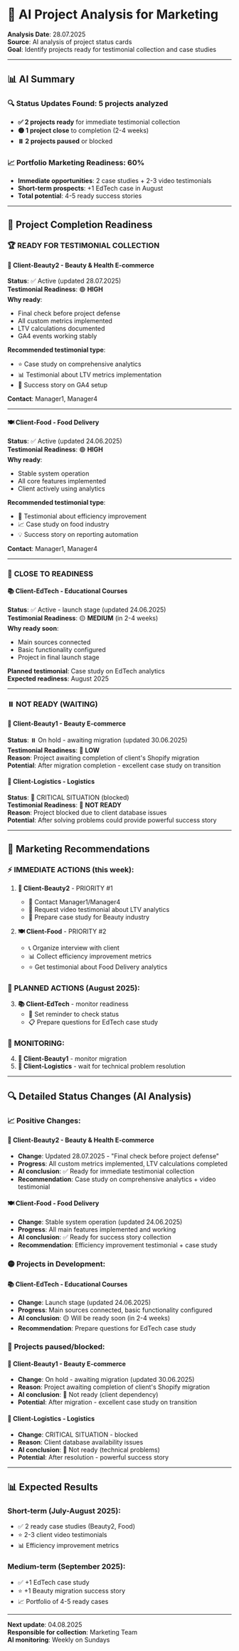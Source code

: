 # 🤖 AI Project Analysis for Marketing

**Analysis Date**: 28.07.2025  
**Source**: AI analysis of project status cards  
**Goal**: Identify projects ready for testimonial collection and case studies  

---

## 📊 AI Summary

### 🔍 **Status Updates Found**: 5 projects analyzed
- **✅ 2 projects ready** for immediate testimonial collection
- **🟡 1 project close** to completion (2-4 weeks)  
- **⏸️ 2 projects paused** or blocked

### 📈 **Portfolio Marketing Readiness**: 60%
- **Immediate opportunities**: 2 case studies + 2-3 video testimonials
- **Short-term prospects**: +1 EdTech case in August
- **Total potential**: 4-5 ready success stories

---

## 🎯 Project Completion Readiness

### 🏆 **READY FOR TESTIMONIAL COLLECTION**

#### 🧴 **Client-Beauty2** - Beauty & Health E-commerce
**Status**: ✅ Active (updated 28.07.2025)  
**Testimonial Readiness**: 🟢 **HIGH**  
**Why ready**:
- Final check before project defense
- All custom metrics implemented
- LTV calculations documented
- GA4 events working stably

**Recommended testimonial type**: 
- ⭐ Case study on comprehensive analytics
- 📊 Testimonial about LTV metrics implementation  
- 🎯 Success story on GA4 setup

**Contact**: Manager1, Manager4

---

#### 🍽️ **Client-Food** - Food Delivery  
**Status**: ✅ Active (updated 24.06.2025)  
**Testimonial Readiness**: 🟢 **HIGH**  
**Why ready**:
- Stable system operation
- All core features implemented
- Client actively using analytics

**Recommended testimonial type**:
- 🚀 Testimonial about efficiency improvement
- 📈 Case study on food industry
- 💡 Success story on reporting automation

**Contact**: Manager1, Manager4

---

### 🔄 **CLOSE TO READINESS**

#### 📚 **Client-EdTech** - Educational Courses
**Status**: ✅ Active - launch stage (updated 24.06.2025)  
**Testimonial Readiness**: 🟡 **MEDIUM** (in 2-4 weeks)  
**Why ready soon**:
- Main sources connected
- Basic functionality configured
- Project in final launch stage

**Planned testimonial**: Case study on EdTech analytics  
**Expected readiness**: August 2025

---

### ⏸️ **NOT READY (WAITING)**

#### 🌺 **Client-Beauty1** - Beauty E-commerce
**Status**: ⏸️ On hold - awaiting migration (updated 30.06.2025)  
**Testimonial Readiness**: 🔴 **LOW**  
**Reason**: Project awaiting completion of client's Shopify migration  
**Potential**: After migration completion - excellent case study on transition

#### 🚚 **Client-Logistics** - Logistics
**Status**: 🔴 CRITICAL SITUATION (blocked)  
**Testimonial Readiness**: 🔴 **NOT READY**  
**Reason**: Project blocked due to client database issues  
**Potential**: After solving problems could provide powerful success story

---

## 🎯 Marketing Recommendations

### ⚡ **IMMEDIATE ACTIONS** (this week):

1. **🧴 Client-Beauty2** - PRIORITY #1  
   - 📧 Contact Manager1/Manager4  
   - 🎥 Request video testimonial about LTV analytics  
   - 📄 Prepare case study for Beauty industry  

2. **🍽️ Client-Food** - PRIORITY #2  
   - 📞 Organize interview with client  
   - 📊 Collect efficiency improvement metrics  
   - ⭐ Get testimonial about Food Delivery analytics  

### 📅 **PLANNED ACTIONS** (August 2025):

3. **📚 Client-EdTech** - monitor readiness  
   - 🔔 Set reminder to check status  
   - 📋 Prepare questions for EdTech case study  

### 🔄 **MONITORING**:

4. **🌺 Client-Beauty1** - monitor migration  
5. **🚚 Client-Logistics** - wait for technical problem resolution

---

## 🔍 Detailed Status Changes (AI Analysis)

### 📈 **Positive Changes**:

#### **🧴 Client-Beauty2** - Beauty & Health E-commerce
- **Change**: Updated 28.07.2025 - "Final check before project defense"
- **Progress**: All custom metrics implemented, LTV calculations completed
- **AI conclusion**: ✅ Ready for immediate testimonial collection
- **Recommendation**: Case study on comprehensive analytics + video testimonial

#### **🍽️ Client-Food** - Food Delivery
- **Change**: Stable system operation (updated 24.06.2025)
- **Progress**: All main features implemented and working
- **AI conclusion**: ✅ Ready for success story collection
- **Recommendation**: Efficiency improvement testimonial + case study

### 🟡 **Projects in Development**:

#### **📚 Client-EdTech** - Educational Courses
- **Change**: Launch stage (updated 24.06.2025)
- **Progress**: Main sources connected, basic functionality configured
- **AI conclusion**: 🟡 Will be ready soon (in 2-4 weeks)
- **Recommendation**: Prepare questions for EdTech case study

### 🔴 **Projects paused/blocked**:

#### **🌺 Client-Beauty1** - Beauty E-commerce
- **Change**: On hold - awaiting migration (updated 30.06.2025)
- **Reason**: Project awaiting completion of client's Shopify migration
- **AI conclusion**: 🔴 Not ready (client dependency)
- **Potential**: After migration - excellent case study on transition

#### **🚚 Client-Logistics** - Logistics
- **Change**: CRITICAL SITUATION - blocked
- **Reason**: Client database availability issues
- **AI conclusion**: 🔴 Not ready (technical problems)
- **Potential**: After resolution - powerful success story

---

## 📊 Expected Results

### **Short-term (July-August 2025)**:
- ✅ 2 ready case studies (Beauty2, Food)  
- ⭐ 2-3 client video testimonials  
- 📊 Efficiency improvement metrics  

### **Medium-term (September 2025)**:
- ✅ +1 EdTech case study  
- ⭐ +1 Beauty migration success story  
- 📈 Portfolio of 4-5 ready cases  

---

**Next update**: 04.08.2025  
**Responsible for collection**: Marketing Team  
**AI monitoring**: Weekly on Sundays
